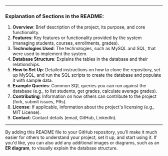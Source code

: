 
---

### Explanation of Sections in the README:
1. **Overview**: Brief description of the project, its purpose, and core functionality.
2. **Features**: Key features or functionality provided by the system (managing students, courses, enrollments, grades).
3. **Technologies Used**: The technologies, such as MySQL and SQL, that were used to implement the system.
4. **Database Structure**: Explains the tables in the database and their relationships.
5. **How to Set Up**: Detailed instructions on how to clone the repository, set up MySQL, and run the SQL scripts to create the database and populate it with sample data.
6. **Example Queries**: Common SQL queries you can run against the database (e.g., to list students, get grades, calculate average grades).
7. **Contributing**: Information on how others can contribute to the project (fork, submit issues, PRs).
8. **License**: If applicable, information about the project's licensing (e.g., MIT License).
9. **Contact**: Contact details (email, GitHub, LinkedIn).

---

By adding this README file to your GitHub repository, you'll make it much easier for others to understand your project, set it up, and start using it. If you'd like, you can also add any additional images or diagrams, such as an **ER diagram**, to visually explain the database structure.
